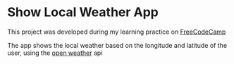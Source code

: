 <h1>Show Local Weather App</h1>
<p>This project was developed during my learning practice on <a href="https://www.freecodecamp.com">FreeCodeCamp</a></p>
<p>The app shows the local weather based on the longitude and latitude of the user, using the <a href="http://openweathermap.org">open weather</a> api</p>